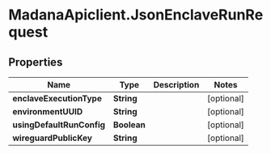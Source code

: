 # MadanaApiclient.JsonEnclaveRunRequest

## Properties

Name | Type | Description | Notes
------------ | ------------- | ------------- | -------------
**enclaveExecutionType** | **String** |  | [optional] 
**environmentUUID** | **String** |  | [optional] 
**usingDefaultRunConfig** | **Boolean** |  | [optional] 
**wireguardPublicKey** | **String** |  | [optional] 


